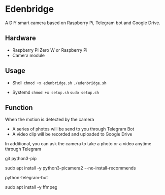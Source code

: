 # Edenbridge

A DIY smart camera based on Raspberry Pi, Telegram bot and Google Drive.

## Hardware

- Raspberry Pi Zero W or Raspberry Pi
- Camera module

## Usage

- Shell
`chmod +x edenbridge.sh`
`./edenbridge.sh`

- Systemd
`chmod +x setup.sh`
`sudo setup.sh`

## Function

When the motion is detected by the camera

- A series of photos will be send to you through Telegram Bot
- A video clip will be recorded and uploaded to Google Drive

In additional, you can ask the camera to take a photo or a video anytime through Telegram


git python3-pip

sudo apt install -y python3-picamera2 --no-install-recommends

python-telegram-bot

sudo apt install -y ffmpeg
